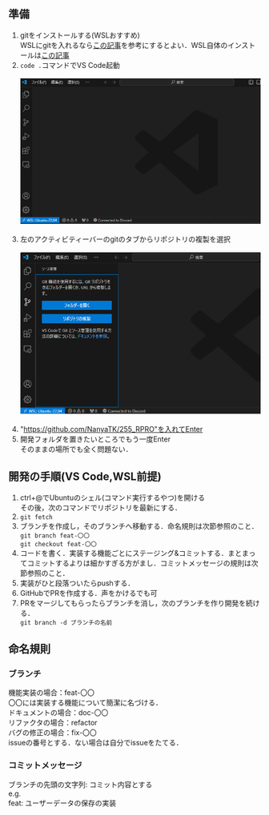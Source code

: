 ## 準備
1. gitをインストールする(WSLおすすめ) <br> WSLにgitを入れるなら[この記事](https://qiita.com/tommy_g/items/771ac45b89b02e8a5d64)を参考にするとよい．WSL自体のインストールは[この記事](https://learn.microsoft.com/ja-jp/windows/wsl/install)
1. ```code .```コマンドでVS Code起動 <br><br>
![参考画像](/image/Image_001.png)
<br><br>
1. 左のアクティビティーバーのgitのタブからリポジトリの複製を選択<br><br>
![参考画像](/image/Image_002.png)
<br><br>
1. "https://github.com/NanyaTK/255_RPRO"を入れてEnter
1. 開発フォルダを置きたいところでもう一度Enter<br>
    そのままの場所でも全く問題ない．

## 開発の手順(VS Code,WSL前提)
1. ctrl+@でUbuntuのシェル(コマンド実行するやつ)を開ける<br>その後，次のコマンドでリポジトリを最新にする．
1. ```git fetch```
1. ブランチを作成し，そのブランチへ移動する．命名規則は次節参照のこと．<br>
```git branch feat-〇〇```<br>
```git checkout feat-〇〇```
1. コードを書く．実装する機能ごとにステージング&コミットする．まとまってコミットするよりは細かすぎる方がまし．コミットメッセージの規則は次節参照のこと．
1. 実装がひと段落ついたらpushする．
1. GitHubでPRを作成する．声をかけるでも可
1. PRをマージしてもらったらブランチを消し，次のブランチを作り開発を続ける．<br>
```git branch -d ブランチの名前```

## 命名規則
### ブランチ
機能実装の場合：feat-〇〇<br>
〇〇には実装する機能について簡潔に名づける．<br>
ドキュメントの場合：doc-〇〇<br>
リファクタの場合：refactor<br>
バグの修正の場合：fix-〇〇<br>
issueの番号とする．ない場合は自分でissueをたてる．
### コミットメッセージ
ブランチの先頭の文字列: コミット内容とする<br>
e.g.<br>
feat: ユーザーデータの保存の実装